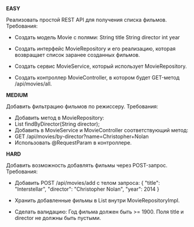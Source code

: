 **EASY**

Реализовать простой REST API для получения списка фильмов.
Требования: 
* Создать модель Movie с полями:
String title
String director
int year

* Создать интерфейс MovieRepository и его реализацию, которая возвращает список заранее созданных фильмов.
* Создать сервис MovieService, который использует MovieRepository.
* Создать контроллер MovieController, в котором будет GET-метод /api/movies/all.



**MEDIUM**

Добавить фильтрацию фильмов по режиссеру.
Требования:
* Добавить метод в MovieRepository:
* List<Movie> findByDirector(String director);
* Добавить в MovieService и MovieController соответствующий метод:
* GET /api/movies/by-director?name=Christopher+Nolan
* Использовать @RequestParam в контроллере.



**HARD**

Добавить возможность добавлять фильмы через POST-запрос.
Требования:
* Добавить POST
/api/movies/add с телом запроса:
{
"title": "Interstellar",
"director": "Christopher Nolan",
"year": 2014
}

* Хранить добавленные фильмы в List<Movie> внутри MovieRepositoryImpl.
* Сделать валидацию:
Год фильма должен быть >= 1900.
Поля title и director не должны быть пустыми.